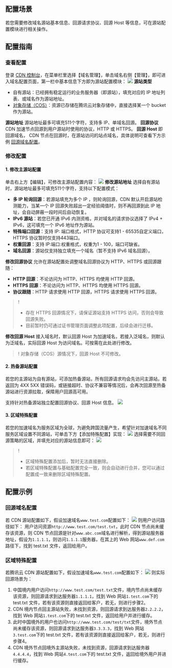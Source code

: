 ## 配置场景

若您需要修改域名源站基本信息、回源请求协议、回源 Host 等信息，可在源站配置模块进行相关操作。

## 配置指南

### 查看配置
登录 [CDN 控制台](https://console.cloud.tencent.com/cdn)，在菜单栏里选择【域名管理】，单击域名右侧【管理】，即可进入域名配置页面，第一栏中基本信息下方即为源站配置模块：
![](https://main.qcloudimg.com/raw/6d631efa6f16887aa0d1a60071aec395.png)
**源站类型**
+ 自有源站：已经拥有稳定运行的业务服务器（即源站），填充对应的 IP 地址列表、或域名作为源站地址。
+ [对象存储（COS）](https://cloud.tencent.com/product/cos)：资源已存储在腾讯云对象存储中，直接选择某一个 bucket 作为源站。

**源站地址**
源站地址最多可填充511个字符，支持多 IP、单域名回源。
**回源协议**
CDN 加速节点回源到用户源站时使用的协议，HTTP 或 HTTPS。
**回源 Host**
即回源域名， CDN 节点在回源时，在源站访问的站点域名，具体说明可查看下方示例 [回源域名配置](#exp)。

### 修改配置
#### 1. 修改主源站配置
单击右上方【编辑】，可修改主源站配置内容：
![](https://main.qcloudimg.com/raw/6486a3c43fa291564f5d89819c0b0b7a.png)
**修改源站地址**
选择自有源站时，源站地址最多可填充511个字符，支持以下配置模式：
+ **多 IP 轮询回源**：若源站填充为多个 IP ，则轮询回源，CDN 默认开启源站检测能力，当某一个 IP 回源失败超出一定经验阈值时，则不再回源到此 IP 地址，会自动屏蔽一段时间后自动恢复。
+ **IPv6 源站**：若您已开通 IPv6 内测资格，并对域名的请求协议选择了 IPv4 + IPv6，这可填充一个 IPv6 地址作为源站。
+ **特殊端口回源**：支持 IP: 端口格式，HTTP 协议可支持1 - 65535自定义端口，HTTPS 协议暂时仅支持443端口。
+ **权重回源**：支持 IP:端口:权重格式，权重为1 - 100，端口可缺省。
+ **域名回源**：源站仅支持独立填充一个域名（暂不支持 IPv6 域名回源）。

**修改回源协议**
允许在源站配置处调整域名回源协议为 HTTP、HTTPS 或回源跟随：
+ **HTTP 回源**：不论访问为 HTTP、HTTPS 均使用 HTTP 回源。
+ **HTTPS 回源**：不论访问为 HTTP、HTTPS 均使用 HTTPS 回源。
+ **协议跟随**：HTTP 请求使用 HTTP 回源，HTTPS 请求使用 HTTPS 回源。

> !
> + 存在 HTTPS 回源情况下，请保证源站支持 HTTPS 访问，否则会导致回源失败。
> + 目前暂时仍可通过证书管理页面调整此项配置，后续会进行迁移。

**修改回源 Host**
接入域名时，默认回源 Host 为加速域名，若接入泛域名，则默认为泛域名，实际回源 Host 为访问域名。可按需在此处进行修改。

> ! 对象存储（COS）源情况下，回源 Host 不可修改。

#### 2. 热备源站配置
若您的主源站为自有源站，可添加热备源站，所有回源请求均会先访问主源站，若返回为 4XX 5XX 错误码，或链接超时、协议不兼容等情况后，会再次回源至热备源站进行资源拉取，保障用户回源高可用。

支持针对热备源站独立配置回源协议、回源 Host 信息。
![](https://main.qcloudimg.com/raw/1bc84493e7cb671f71c0a94e7e3eb721.png)

#### 3. 区域特殊配置
若您的加速域名为服务区域为全球，为避免跨国流量产生，希望针对加速域名不同服务区域设置不同源站，可单击下方【添加特殊配置】实现：
![](https://main.qcloudimg.com/raw/35bd00125a450abc9133279a010254e7.png)
选择需要不同回源策略的区域，并填充对应的源站信息即可：
![](https://main.qcloudimg.com/raw/b0d616363d87d09e1c67d8b92fe069da.png)

> !
> + 区域特殊配置添加后，暂时无法直接删除。
> + 若区域特殊配置与基础配置完全一致，则会自动进行合并，您可以通过配置成一致来删除区域特殊配置。

## 配置示例
### 回源域名配置<a ID="exp"></a>
若 CDN 源站配置如下，假设加速域名`www.test.com`配置如下：
![](https://main.qcloudimg.com/raw/e00fa5ef5b1f86722505d8cb49f939fd.png)
则用户访问路径如下：
用户访问资源`http://www.test.com/test.txt`，此时 CDN 节点尚未缓存该资源，则 CDN 节点回源是针对`www.abc.com`域名进行解析，得到源站服务器地址，假设为`1.1.1.1`，则访问`1.1.1.1`服务器，在其上的 Web 网站`www.def.com`路径下，找到 test.txt 文件，返回给用户。

### 区域特殊配置
若腾讯云 CDN 源站配置如下，假设加速域名`www.test.com`配置如下：
![](https://main.qcloudimg.com/raw/927987d96b223c37a5252ebe2f1ee593.png)
则实际回源场景为：
1. 中国境内用户访问`http://www.test.com/test.txt`文件，境内节点尚未缓存该资源，则回源请求到达服务器`1.1.1.1`，找到 Web 网站`1.test.com`下的 test.txt 文件，若有该资源则直接返回给客户，若无，则进行步骤2。
2. CDN 境内节点回主源站失败，未找到资源，则回源请求到达服务器`2.2.2.2`，找到 Web 网站`1.test.com`下的 test.txt 文件，返回给用户并进行缓存。
3. 此时中国境外的用户也访问`http://www.test.com/test/txt`文件，境外节点尚未缓存该资源，则回源请求到达服务器`3.3.3.3`，找到 Web 网站`3.test.com`下的 test.txt 文件，若有该资源则直接返回给客户，若无，则进行步骤4。
4. CDN 境外节点回境外主源站失败，未找到资源，回源请求到达服务器`4.4.4.4`，找到 Web 网站`4.test.com`下的 test.txt 文件，返回给境外用户并进行缓存。
